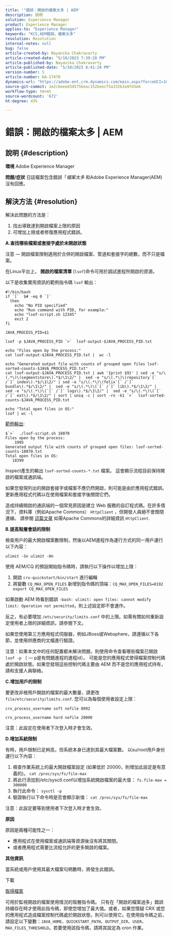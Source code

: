 ```yaml
---
title: '"錯誤：開啟的檔案太多 | AEM'
description: 說明
solution: Experience Manager
product: Experience Manager
applies-to: "Experience Manager"
keywords: "KCS,AEM錯誤，檔案太多"
resolution: Resolution
internal-notes: null
bug: false
article-created-by: Nayanika Chakravarty
article-created-date: "5/10/2023 7:39:28 PM"
article-published-by: Nayanika Chakravarty
article-published-date: "5/10/2023 8:41:24 PM"
version-number: 5
article-number: KA-17470
dynamics-url: "https://adobe-ent.crm.dynamics.com/main.aspx?forceUCI=1&pagetype=entityrecord&etn=knowledgearticle&id=d9420f5d-6aef-ed11-8849-6045bd006239"
source-git-commit: 1e2cbeeed34575beac152beecf5a332b3a9fd3e6
workflow-type: tm+mt
source-wordcount: '672'
ht-degree: 43%

---
```


# 錯誤：開啟的檔案太多 | AEM

## 說明 {#description}

<b>環境</b>
Adobe Experience Manager


<b>問題/症狀</b>
日誌檔案包含錯誤「*檔案太多* 和Adobe Experience Manager(AEM)沒有回應。




## 解決方法 {#resolution}


解決此問題的方法是：

1. 找出導致達到開啟檔案上限的原因
2. 可增加上限或者修復應用程式錯誤。


<b>A.查找哪些檔案或套接字處於未開啟狀態</b>

注意 — 開啟檔案限制適用於合併的開啟檔案、管道和套接字的總數，而不只是檔案。

在Linux平台上， <b>開啟的檔案清單</b> (`lsof`)命令可用於調試進程所開啟的資源。

以下是收集實用資訊的範例指令碼 `lsof` 輸出：


```
#!/bin/bash
if `[`  $# -eq 0 `]` 
  then
    echo "No PID specified"
    echo "Run command with PID, for example:"
    echo "lsof-script.sh 12345"
    exit 2
fi
 
JAVA_PROCESS_PID=$1
 
lsof -p $JAVA_PROCESS_PID `>`  lsof-output-$JAVA_PROCESS_PID.txt
 
echo "Files open by the process:"
cat lsof-output-$JAVA_PROCESS_PID.txt |  wc -l
 
echo "Generated output file with counts of grouped open files lsof-sorted-counts-$JAVA_PROCESS_PID.txt"
cat lsof-output-$JAVA_PROCESS_PID.txt | awk '{print $9}' | sed -e "s/\(.*\)\(segmentstore\).*$/\1\2/" |  sed -e "s/\(.*\)\(repository`[` /`]` index\).*$/\1\2/" | sed -e "s/\(.*\)\(felix`[` /`]` bundle\).*$/\1\2/" |  sed -e "s/\(.*\)\(`[` /`]` lib\).*$/\1\2/" |  sed -e "s/\(.*\)\(`[` /`]` logs\).*$/\1\2/" |  sed -e "s/\(.*\)\(`[` /`]` ext\).*$/\1\2/" | sort | uniq -c | sort -rn -k1 `>`  lsof-sorted-counts-$JAVA_PROCESS_PID.txt
 
echo "Total open files in OS:"
lsof | wc -l
```


<u>範例輸出</u>:


```
$`>`  ./lsof-script.sh 18070
Files open by the process:
    1995
Generated output file with counts of grouped open files: lsof-sorted-counts-18070.txt
Total open files in OS:
   18399
```


Inspect產生的輸出 `lsof-sorted-counts-*.txt` 檔案。 這會顯示流程目前保持開啟的檔案或通訊端。

如果您發現列出的開啟套接字或檔案不應仍然開啟，則可能是由於應用程式錯誤。 更新應用程式代碼以在使用檔案和套接字後關閉它們。

造成持續開啟的通訊端的一個常見原因是建立 Web 服務的自訂程式碼。在許多情況下，資料庫（例如Apache Commons） `HttpClient` ，但開發人員絕不會關閉連線。 請參閱 [這篇文章](https://stackoverflow.com/questions/43454514/proper-usage-of-apache-httpclient-and-when-to-close-it) 如需Apache Commons的詳細資訊 `HttpClient`.

<b>B.提高殼層會話的限制</b>

檢查用戶的最大開啟檔案數限制，然後以AEM進程作為運行方式的同一用戶運行以下內容：

`ulimit -Sn ulimit -Hn`

使用 AEM/CQ 的預設開始指令碼時，請執行以下操作以增加上限：

1. 開啟 `crx-quickstart/bin/start` 進行編輯
2. 將變數 `CQ_MAX_OPEN_FILES` 新增到指令碼的頂端：`CQ_MAX_OPEN_FILES=8192 export CQ_MAX_OPEN_FILES`


如果啟動 AEM 時看到錯誤 `-bash: ulimit: open files: cannot modify limit: Operation not permitted`，則上述設定即不會運作。

反之，有必要增加 `/etc/security/limits.conf` 中的上限。如需有關如何重新設定使用者上限的詳細資訊，請參閱下文。

如果您使用第三方應用程式伺服器，例如JBoss或Websphere，請遵循以下各節，並使用供應商的文檔進行驗證。

注意：如果本文中的任何配置都未解決問題，則使用命令查看哪些檔案已開啟 `lsof -p` （ — p是有問題進程的進程id）。 可能是您的應用程式使得檔案控制代碼處於開啟狀態。如果您發現這些控制代碼主要由 AEM 而不是您的應用程式持有，請和支援人員聯絡。

<b>C.增加用戶的限制</b>

要更改非根用戶開啟的檔案的最大數量，請更改 `file/etc/security/limits.conf`. 您可以為每個使用者設定上限：

`crx_process_username soft nofile 8092`

`crx_process_username hard nofile 20000`

注意：此設定在使用者下次登入時才會生效。

<b>D.增加系統限制</b>

有時，用戶限制已足夠高，但系統本身已達到其最大檔案數。 以su/root用戶身份運行以下內容：

1. 檢查作業系統上的最大開啟檔案設定 (如果低於 20000，則增加此設定是有意義的)。
   `cat /proc/sys/fs/file-max`
2. 將此行添加到/etc/sysctl.conf以增加系統開啟檔案的最大值：
   `fs.file-max = 300000`
3. 執行此命令：
   `sysctl -p`
4. 驗證執行以下命令時是否會顯示新值：
   `cat /proc/sys/fs/file-max`


注意：此設定要等到使用者下次登入時才會生效。

<b>原因</b>

原因是兩種可能性之一：

- 應用程式在使用檔案或通訊端等資源後沒有將其關閉。
- 或者應用程式需要比流程允許的更多開啟的檔案。


<b>其他資訊</b>

當系統或用戶使用其最大檔案句柄數時，將發生此錯誤。

下載

[取得檔案](https://helpx.adobe.com/experience-manager/kb/CQ55MonitoringTooManyOpenFiles/jcr:content/main-pars/download-section/download-1/file.res/disable-monitoring-scripts-1.0.zip "check_open_files.sh")

可用於監視開啟的檔案使用情況的殼層指令碼。 只有在「開啟的檔案過多」錯誤持續存在時才使用此指令碼，即使您增加了最大值。或者，如果您懷疑 CRX 或您的應用程式造成檔案控制代碼處於開啟狀態，則可以使用它。在使用指令碼之前，請設定以下變數：`JAVA_HOME`、`QUICKSTART_PATH`、`OUTPUT_DIR`、`USER`、`MAX_FILES_THRESHOLD`。若要使用該指令碼，請將其設定為 cron 作業。
